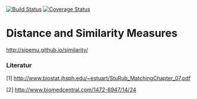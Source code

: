 [![Build Status](https://travis-ci.org/sipemu/similarity.svg?branch=master)](https://travis-ci.org/sipemu/similarity)
[![Coverage Status](https://img.shields.io/codecov/c/github/sipemu/similarity/master.svg)](https://codecov.io/github/sipemu/similarity?branch=master)

# Distance and Similarity Measures

http://sipemu.github.io/similarity/

### Literatur

[1] http://www.biostat.jhsph.edu/~estuart/StuRub_MatchingChapter_07.pdf

[2] http://www.biomedcentral.com/1472-6947/14/24

